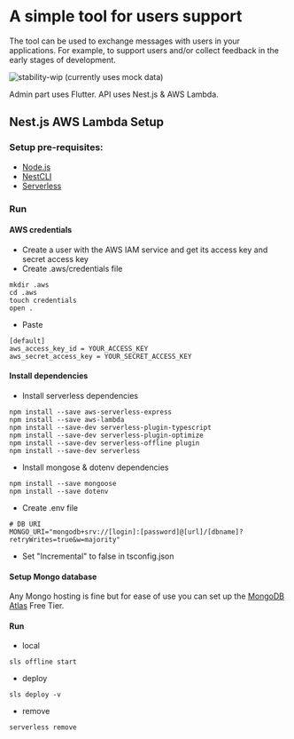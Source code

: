# A simple tool for users support

The tool can be used to exchange messages with users in your applications. For example, to support users and/or collect feedback in the early stages of development.

![stability-wip](https://img.shields.io/badge/stability-work_in_progress-lightgrey.svg)
(currently uses mock data)

Admin part uses Flutter. API uses Nest.js & AWS Lambda.

## Nest.js AWS Lambda Setup

### Setup pre-requisites:
* [Node.js](https://nodejs.org/en/)
* [NestCLI](https://docs.nestjs.com/cli/overview)
* [Serverless](https://www.serverless.com/framework/docs/providers/aws/guide/installation/)

### Run

#### AWS credentials
* Create a user with the AWS IAM service and get its access key and secret access key
* Create .aws/credentials file
```text
mkdir .aws
cd .aws
touch credentials
open .
```
* Paste
```text
[default]
aws_access_key_id = YOUR_ACCESS_KEY
aws_secret_access_key = YOUR_SECRET_ACCESS_KEY
```
#### Install dependencies
* Install serverless dependencies
```text
npm install --save aws-serverless-express
npm install --save aws-lambda
npm install --save-dev serverless-plugin-typescript
npm install --save-dev serverless-plugin-optimize
npm install --save-dev serverless-offline plugin
npm install --save-dev serverless
```
* Install mongose & dotenv dependencies
```text
npm install --save mongoose
npm install --save dotenv
```
* Create .env file
```text
# DB URI
MONGO_URI="mongodb+srv://[login]:[password]@[url]/[dbname]?retryWrites=true&w=majority"
 ```
* Set "Incremental" to false in tsconfig.json
#### Setup Mongo database
Any Mongo hosting is fine but for ease of use you can set up the [MongoDB Atlas](https://www.mongodb.com/) Free Tier.
#### Run
* local
```text
sls offline start
```
* deploy
```text
sls deploy -v
```
* remove
```text
serverless remove
```



